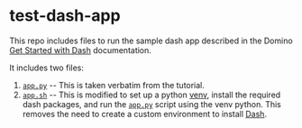 # test-dash-app

This repo includes files to run the sample dash app described in the Domino [Get Started with Dash](https://docs.dominodatalab.com/en/latest/user_guide/de2589/get-started-with-dash) documentation.

It includes two files:
1. [`app.py`](app.py) -- This is taken verbatim from the tutorial.
2. [`app.sh`](app.sh) -- This is modified to set up a python [venv](https://docs.python.org/3/library/venv.html#), install the required dash packages, and run the [`app.py`](app.py) script using the venv python.  This removes the need to create a custom environment to install [Dash](https://plotly.com/dash/).
